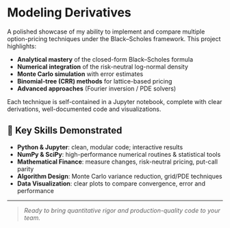 # Modeling Derivatives

A polished showcase of my ability to implement and compare multiple option-pricing techniques under the Black–Scholes framework.  This project highlights:

- **Analytical mastery** of the closed-form Black–Scholes formula  
- **Numerical integration** of the risk-neutral log-normal density  
- **Monte Carlo simulation** with error estimates  
- **Binomial‐tree (CRR) methods** for lattice-based pricing  
- **Advanced approaches** (Fourier inversion / PDE solvers)  

Each technique is self-contained in a Jupyter notebook, complete with clear derivations, well-documented code and visualizations.

## 🔑 Key Skills Demonstrated

- **Python & Jupyter**: clean, modular code; interactive results  
- **NumPy & SciPy**: high-performance numerical routines & statistical tools  
- **Mathematical Finance**: measure changes, risk-neutral pricing, put-call parity  
- **Algorithm Design**: Monte Carlo variance reduction, grid/PDE techniques  
- **Data Visualization**: clear plots to compare convergence, error and performance  

---

> *Ready to bring quantitative rigor and production-quality code to your team.*  


